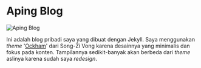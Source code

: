 # Aping Blog

![Aping Blog](https://blogger.googleusercontent.com/img/b/R29vZ2xl/AVvXsEiiHpIN2dgYxyDAmPWYFh7nLfi2CyH_Lng6nVJnZebtpvQuCKMqMFizWLGOB81dDpwj_U-TGi0XFvrG8GnEFUH3jbIzZ_CAxxtr02BG8Pnx0mGgpj17bFdeaVBPpYUHeI8Hfn7m0A3W6eLBiGF0SLaCM9redFH79z-GaKP7IUe0AgRU62fNjB7PfFGCvA/s1600/screenshot.png "Aping Blog")

Ini adalah blog pribadi saya yang dibuat dengan Jekyll. Saya menggunakan *theme* '[Ockham](https://github.com/zivong/ockham "Ockham")' dari Song-Zi Vong karena desainnya yang minimalis dan fokus pada konten. Tampilannya sedikit-banyak akan berbeda dari *theme* aslinya karena sudah saya *redesign*.

